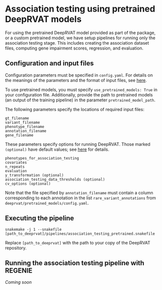 # Association testing using pretrained DeepRVAT models

For using the pretrained DeepRVAT model provided as part of the package, or a custom pretrained model, we have setup pipelines for running only the association testing stage. This includes creating the association dataset files, computing gene impairment scores, regression, and evaluation. 


## Configuration and input files

Configuration parameters must be specified in `config.yaml`. For details on the meanings of the parameters and the format of input files, see [here](input_data).

To use pretrained models, you must specify `use_pretrained_models: True` in your configuration file. Additionally, provide the path to pretrained models (an output of the training pipeline) in the parameter `pretrained_model_path`. 

The following parameters specify the locations of required input files:

```
gt_filename
variant_filename
phenotype_filename
annotation_filename
gene_filename
```

These parameters specify options for running DeepRVAT. Those marked `(optional)` have default values; see [here](input_data) for details.

```
phenotypes_for_association_testing
covariates
n_repeats
evaluation
y_transformation (optional)
association_testing_data_thresholds (optional)
cv_options (optional)
```

Note that the file specified by `annotation_filename` must contain a column corresponding to each annotation in the list `rare_variant_annotations` from `deeprvat/pretrained_models/config.yaml`. 


## Executing the pipeline

```
snakemake -j 1 --snakefile [path_to_deeprvat]/pipelines/association_testing_pretrained.snakefile
```

Replace `[path_to_deeprvat]` with the path to your copy of the DeepRVAT repository.


## Running the association testing pipeline with REGENIE

_Coming soon_

<!---

#### Input data
For running with REGENIE, in addition to the default input data, the following REGENIE specific files should also be included in your `experiment` directory:


To run REGENIE Step 1
- `.sample` Inclusion file that lists individuals to retain in the analysis
- `.sniplist` Inclusion file that lists IDs of variants to keep
- `.bgen` input genetic data file
- `.bgen.bgi` index bgi file corresponding to input BGEN file

For these REGENIE specific files, please refer to the [REGENIE documentation](https://rgcgithub.github.io/regenie/).

For running REGENIE Step 2:
- `gtf file` gencode gene annotation gtf file 
- `keep_samples.txt` (optional file of samples to include)
- `protein_coding_genes.parquet`

#### Config file

Use the `[path_to_deeprvat]/example/config_regenie.yaml` as `config.yaml` which includes REGENIE specific parameters. 
You can set any parameter explained in the [REGENIE documentation](https://rgcgithub.github.io/regenie/) via this config.
Most importantly, for association testing of binary traits use:
```
step_2:
        options:
            - "--bt"
            - "--firth --approx --pThresh 0.01"

```
and for quantitative traits:
```
step_2:
        options:
            - "--qt"
```

#### Run REGENIE


```
cd experiment
ln -s [path_to_deeprvat]/pretrained_models
snakemake -j 1 --snakefile [path_to_deeprvat]/pipelines/association_testing_pretrained.snakefile
```


#### Testing multiple sub-chohorts
For testing multiple sub-cohorts, remember that REGENIE Step 1 (compute intense) only needs to be executed once per sample and phenotype. We suggest running REGENIE Step 1 on all samples and phenotypes initially and then linking the output as `regenie_output/step1/` in each experiment directory for testing a sub-cohort.

Samples to be considered when testing sub-cohorts can be provided via `keep_samples.txt` which look like 

``` 
12345 12345
56789 56789
````
for keeping two samples with ids `12345` and `56789`

### Running the association testing pipeline with SEAK

```shell
cd experiment
ln -s [path_to_deeprvat]/pretrained_models
snakemake -j 1 --snakefile [path_to_deeprvat]/pipelines/association_testing_pretrained.snakefile
```

--->

